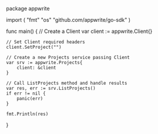 package appwrite

import (
    "fmt"
    "os"
    "github.com/appwrite/go-sdk"
)

func main() {
    // Create a Client
    var client := appwrite.Client{}

    // Set Client required headers
    client.SetProject("")

    // Create a new Projects service passing Client
    var srv := appwrite.Projects{
        client: &client
    }

    // Call ListProjects method and handle results
    var res, err := srv.ListProjects()
    if err != nil {
        panic(err)
    }

    fmt.Println(res)
}
